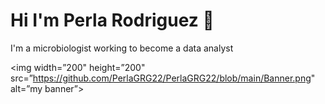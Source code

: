 # Hi I'm Perla Rodriguez 👋
I'm a microbiologist working to become a data analyst 

<p align=”center”>

<img width=”200" height=”200" src=”https://github.com/PerlaGRG22/PerlaGRG22/blob/main/Banner.png" alt=”my banner”>

</p>
<!--
**PerlaGRG22/PerlaGRG22** is a ✨ _special_ ✨ repository because its `README.md` (this file) appears on your GitHub profile.

Here are some ideas to get you started:

- 🔭 I’m currently working on ...
- 🌱 I’m currently learning ...
- 👯 I’m looking to collaborate on ...
- 🤔 I’m looking for help with ...
- 💬 Ask me about ...
- 📫 How to reach me: ...
- 😄 Pronouns: ...
- ⚡ Fun fact: ...
-->
